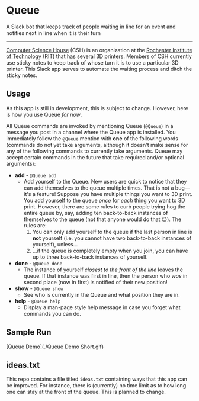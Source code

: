 # Queue
A Slack bot that keeps track of people waiting in line for an event and notifies next in line when it is their turn

---
[Computer Science House](https://csh.rit.edu) (CSH) is an organization at the [Rochester Institute of Technology](https://www.rit.edu) (RIT) that has several 3D printers. Members of CSH currently use sticky notes to keep track of whose turn it is to use a particular 3D printer. This Slack app serves to automate the waiting process and ditch the sticky notes.

## Usage
As this app is still in development, this is subject to change. However, here is how you use Queue *for now*.

All Queue commands are invoked by mentioning Queue (`@Queue`) in a message you post in a channel where the Queue app is installed. You immediately follow the `@Queue` mention with __one__ of the following words (commands do not yet take arguments, although it doesn't make sense for any of the following commands to currently take arguments. Queue may accept certain commands in the future that take required and/or optional arguments):
* __add__ - `@Queue add`
	* Add yourself to the Queue. New users are quick to notice that they can add themselves to the queue multiple times.
	That is not a bug—it's a feature! Suppose you have multiple things you want to 3D print. You add yourself to the queue
	*once* for *each* thing you want to 3D print. However, there are some rules to curb people trying hog the entire queue
	by, say, adding ten back-to-back instances of themselves to the queue (not that anyone would do that 😉). The rules are:
		1. You can only add yourself to the queue if the last person in line is __not__ yourself (i.e. you cannot have two
		back-to-back instances of yourself), unless...
		2. ...if the queue is completely empty when you join, you can have up to three back-to-back instances of yourself.
* __done__ - `@Queue done`
	* The instance of yourself *closest to the front of the line* leaves the queue. If that instance was first in line, then
	the person who *was* in second place (now in first) is notified of their new position!
* __show__ - `@Queue show`
	* See who is currently in the Queue and what position they are in.
* __help__ - `@Queue help`
	* Display a man-page style help message in case you forget what commands you can do.

## Sample Run

[Queue Demo](./Queue Demo Short.gif)

## ideas.txt
This repo contains a file titled `ideas.txt` containing ways that this app can be improved. For instance, there is
(currently) no time limit as to how long one can stay at the front of the queue. This is planned to change.
